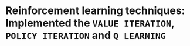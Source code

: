 # Reinforcement learning techniques: Implemented the `VALUE ITERATION`, `POLICY ITERATION` and `Q LEARNING`
